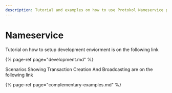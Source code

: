 ```yaml
---
description: Tutorial and examples on how to use Protokol Nameservice plugins.
---
```


# Nameservice

Tutorial on how to setup development enviorment is on the following link

{% page-ref page="development.md" %}

Scenarios Showing Transaction Creation And Broadcasting are on the following link

{% page-ref page="complementary-examples.md" %}



